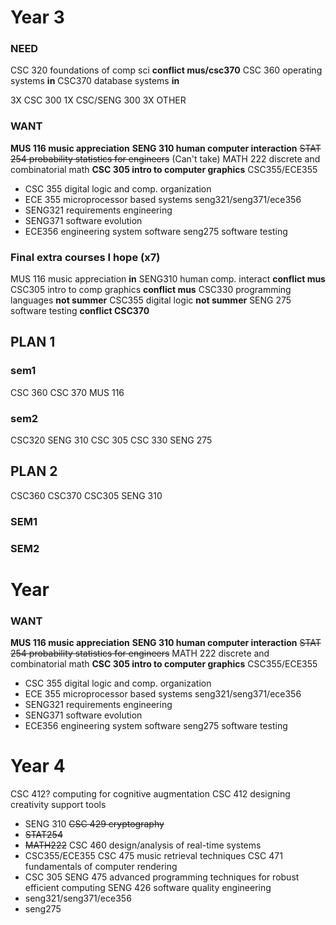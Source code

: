 
# Year 3
### NEED
CSC 320 foundations of comp sci **conflict mus/csc370**
CSC 360 operating systems **in**
CSC370 database systems **in**

3X CSC 300
1X CSC/SENG 300
3X OTHER
### WANT
**MUS 116 music appreciation**
**SENG 310 human computer interaction**
~~STAT 254 probability statistics for engineers~~ (Can't take)
MATH 222 discrete and combinatorial math
**CSC 305 intro to computer graphics**
CSC355/ECE355
- CSC 355 digital logic and comp. organization
- ECE 355 microprocessor based systems
seng321/seng371/ece356
- SENG321 requirements engineering
- SENG371 software evolution
- ECE356 engineering system software
seng275 software testing



### Final extra courses I hope (x7)
MUS 116 music appreciation **in**
SENG310 human comp. interact **conflict mus**
CSC305 intro to comp graphics **conflict mus**
CSC330 programming languages **not summer**
CSC355 digital logic **not summer** 
SENG 275 software testing **conflict CSC370**

## PLAN 1

### sem1
CSC 360
CSC 370
MUS 116

### sem2
CSC320
SENG 310
CSC 305
CSC 330
SENG 275

## PLAN 2
CSC360
CSC370
CSC305
SENG 310

### SEM1

### SEM2




# Year
### WANT
**MUS 116 music appreciation**
**SENG 310 human computer interaction**
~~STAT 254 probability statistics for engineers~~
MATH 222 discrete and combinatorial math
**CSC 305 intro to computer graphics**
CSC355/ECE355
- CSC 355 digital logic and comp. organization
- ECE 355 microprocessor based systems
seng321/seng371/ece356
- SENG321 requirements engineering
- SENG371 software evolution
- ECE356 engineering system software
seng275 software testing

# Year 4
CSC 412? computing for cognitive augmentation
CSC 412 designing creativity support tools
- SENG 310
~~CSC 429 cryptography~~
- ~~STAT254~~
- ~~MATH222~~
CSC 460 design/analysis of real-time systems
- CSC355/ECE355
CSC 475 music retrieval techniques
CSC 471 fundamentals of computer rendering
- CSC 305
SENG 475 advanced programming techniques for robust efficient computing
SENG 426 software quality engineering
- seng321/seng371/ece356
- seng275